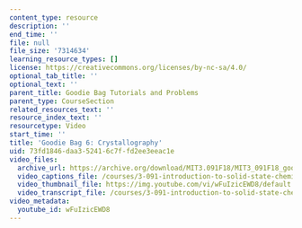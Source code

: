 ```yaml
---
content_type: resource
description: ''
end_time: ''
file: null
file_size: '7314634'
learning_resource_types: []
license: https://creativecommons.org/licenses/by-nc-sa/4.0/
optional_tab_title: ''
optional_text: ''
parent_title: Goodie Bag Tutorials and Problems
parent_type: CourseSection
related_resources_text: ''
resource_index_text: ''
resourcetype: Video
start_time: ''
title: 'Goodie Bag 6: Crystallography'
uid: 73fd1846-daa3-5241-6c7f-fd2ee3eeac1e
video_files:
  archive_url: https://archive.org/download/MIT3.091F18/MIT3_091F18_goodie_bag_6_300k.mp4
  video_captions_file: /courses/3-091-introduction-to-solid-state-chemistry-fall-2018/wFuIzicEWD8_captions.webvtt
  video_thumbnail_file: https://img.youtube.com/vi/wFuIzicEWD8/default.jpg
  video_transcript_file: /courses/3-091-introduction-to-solid-state-chemistry-fall-2018/wFuIzicEWD8_transcript.pdf
video_metadata:
  youtube_id: wFuIzicEWD8
---
```

